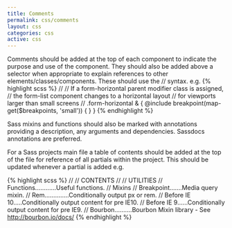 ```yaml
---
title: Comments
permalink: css/comments
layout: css
categories: css
active: css
---
```

Comments should be added at the top of each component to indicate the purpose and use of the component. They should also be added
above a selector when appropriate to explain references to other elements/classes/components. These should use the // syntax. e.g.
{% highlight scss %}
//
// If a form-horizontal parent modifier class is assigned, 
// the form-list component changes to a horizontal layout 
// for viewports larger than small screens
//
.form-horizontal & {
    @include breakpoint(map-get($breakpoints, 'small')) {
    }
}
{% endhighlight %}

Sass mixins and functions should also be marked with annotations providing a description, any arguments and dependencies.
Sassdocs annotations are preferred.

For a Sass projects main file a table of contents should be added at the top of the file for reference of all partials
within the project. This should be updated whenever a partial is added e.g.

{% highlight scss %}
//
//  CONTENTS
// 
//  UTILITIES
//  Functions............Useful functions.
//  Mixins
//      Breakpoint.......Media query mixin.
//      Rem..............Conditionally output px or rem.
//      Before IE 10.....Conditionally output content for pre IE10.
//      Before IE 9......Conditionally output content for pre IE9.
//      Bourbon..........Bourbon Mixin library - See http://bourbon.io/docs/
{% endhighlight %}